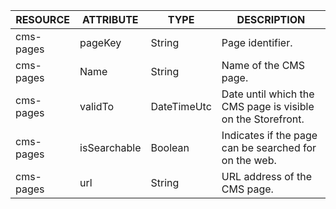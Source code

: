 | RESOURCE | ATTRIBUTE | TYPE | DESCRIPTION |
| --- | --- | --- | --- |
| cms-pages | pageKey | String | Page identifier. |
| cms-pages | Name | String | Name of the CMS page. |
| cms-pages | validTo | DateTimeUtc | Date until which the CMS page is visible on the Storefront. |
| cms-pages | isSearchable | Boolean | Indicates if the page can be searched for on the web. |
| cms-pages | url | String | URL address of the CMS page. |

